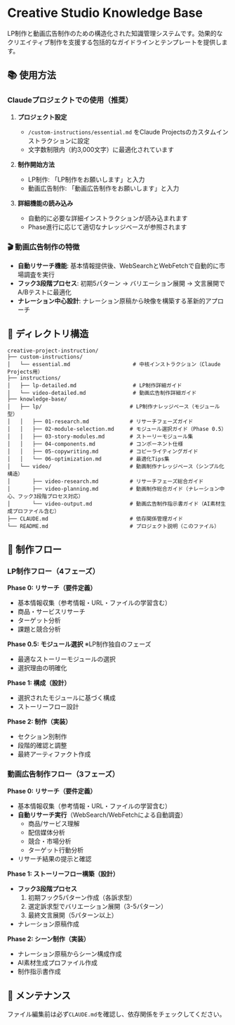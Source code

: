 # Creative Studio Knowledge Base

LP制作と動画広告制作のための構造化された知識管理システムです。効果的なクリエイティブ制作を支援する包括的なガイドラインとテンプレートを提供します。

## 📚 使用方法

### Claudeプロジェクトでの使用（推奨）

1. **プロジェクト設定**
   - `/custom-instructions/essential.md` をClaude Projectsのカスタムインストラクションに設定
   - 文字数制限内（約3,000文字）に最適化されています

2. **制作開始方法**
   - LP制作: 「LP制作をお願いします」と入力
   - 動画広告制作: 「動画広告制作をお願いします」と入力

3. **詳細機能の読み込み**
   - 自動的に必要な詳細インストラクションが読み込まれます
   - Phase進行に応じて適切なナレッジベースが参照されます

### 🎬 動画広告制作の特徴

- **自動リサーチ機能**: 基本情報提供後、WebSearchとWebFetchで自動的に市場調査を実行
- **フック3段階プロセス**: 初期5パターン → バリエーション展開 → 文言展開でA/Bテストに最適化
- **ナレーション中心設計**: ナレーション原稿から映像を構築する革新的アプローチ


## 📂 ディレクトリ構造

```
creative-project-instruction/
├── custom-instructions/
│   └── essential.md                    # 中核インストラクション（Claude Projects用）
├── instructions/
│   ├── lp-detailed.md                  # LP制作詳細ガイド
│   └── video-detailed.md               # 動画広告制作詳細ガイド
├── knowledge-base/
│   ├── lp/                            # LP制作ナレッジベース（モジュール型）
│   │   ├── 01-research.md             # リサーチフェーズガイド
│   │   ├── 02-module-selection.md     # モジュール選択ガイド（Phase 0.5）
│   │   ├── 03-story-modules.md        # ストーリーモジュール集
│   │   ├── 04-components.md           # コンポーネント仕様
│   │   ├── 05-copywriting.md          # コピーライティングガイド
│   │   └── 06-optimization.md         # 最適化Tips集
│   └── video/                         # 動画制作ナレッジベース（シンプル化構造）
│       ├── video-research.md          # リサーチフェーズ総合ガイド
│       ├── video-planning.md          # 動画制作総合ガイド（ナレーション中心、フック3段階プロセス対応）
│       └── video-output.md            # 動画広告制作指示書ガイド（AI素材生成プロファイル含む）
├── CLAUDE.md                          # 依存関係管理ガイド
└── README.md                          # プロジェクト説明（このファイル）
```

## 🚀 制作フロー

### LP制作フロー（4フェーズ）

**Phase 0: リサーチ（要件定義）**
- 基本情報収集（参考情報・URL・ファイルの学習含む）
- 商品・サービスリサーチ
- ターゲット分析
- 課題と競合分析

**Phase 0.5: モジュール選択** ※LP制作独自のフェーズ
- 最適なストーリーモジュールの選択
- 選択理由の明確化

**Phase 1: 構成（設計）**
- 選択されたモジュールに基づく構成
- ストーリーフロー設計

**Phase 2: 制作（実装）**
- セクション別制作
- 段階的確認と調整
- 最終アーティファクト作成

### 動画広告制作フロー（3フェーズ）

**Phase 0: リサーチ（要件定義）**
- 基本情報収集（参考情報・URL・ファイルの学習含む）
- **自動リサーチ実行**（WebSearch/WebFetchによる自動調査）
  - 商品/サービス理解
  - 配信媒体分析
  - 競合・市場分析
  - ターゲット行動分析
- リサーチ結果の提示と確認

**Phase 1: ストーリーフロー構築（設計）**
- **フック3段階プロセス**
  1. 初期フック5パターン作成（各訴求型）
  2. 選定訴求型でバリエーション展開（3-5パターン）
  3. 最終文言展開（5パターン以上）
- ナレーション原稿作成

**Phase 2: シーン制作（実装）**
- ナレーション原稿からシーン構成作成
- AI素材生成プロファイル作成
- 制作指示書作成

## 🔧 メンテナンス

ファイル編集前は必ず`CLAUDE.md`を確認し、依存関係をチェックしてください。